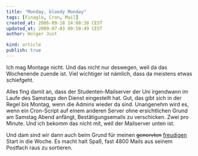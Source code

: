 ```yaml
---
title: "Monday, bloody Monday"
tags: [Finagle, Cron, Mail]
created_at: 2006-09-18 14:08:38 CEST
updated_at: 2009-07-03 09:50:49 CEST
author: Holger Just

kind: article
publish: true
---
```


Ich mag Montage nicht. Und das nicht nur deswegen, weil da das Wochenende zuende ist. Viel wichtiger ist nämlich, dass da meistens etwas schiefgeht.

Alles fing damit an, dass der Studenten-Mailserver der Uni irgendwann im Laufe des Samstags den Dienst eingestellt hat. Gut, das gibt sich in der Regel bis Montag, wenn die Admins wieder da sind. Unangenehm wird es, wenn ein Cron-Script auf einem anderen Server ohne ersichtlichen Grund am Samstag Abend anfängt, Bestätigungsemails zu verschicken. Zwei pro Minute. Und ich bekomm das nicht mit, weil der Mailserver unten ist.

Und dam sind wir dann auch beim Grund für meinen <del>genervten</del> <ins>freudigen</ins> Start in die Woche. Es macht halt Spaß, fast 4800 Mails aus seinem Postfach raus zu sortieren.